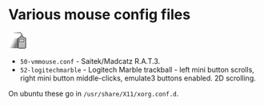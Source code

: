 # Various mouse config files

![Mouse](../images/icons/mouse-crop.gif)

* `50-vmmouse.conf` - Saitek/Madcatz R.A.T.3.
* `52-logitechmarble` - Logitech Marble trackball - left mini button scrolls, right mini button middle-clicks, emulate3 buttons enabled. 2D scrolling.

On ubuntu these go in `/usr/share/X11/xorg.conf.d`.
